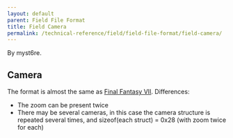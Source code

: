 ```yaml
---
layout: default
parent: Field File Format
title: Field Camera
permalink: /technical-reference/field/field-file-format/field-camera/
---
```


By myst6re.

## Camera

The format is almost the same as [Final Fantasy VII](../FF7/Field/Camera_Matrix). Differences:

-   The zoom can be present twice
-   There may be several cameras, in this case the camera structure is repeated several times, and sizeof(each struct) = 0x28 (with zoom twice for each)
